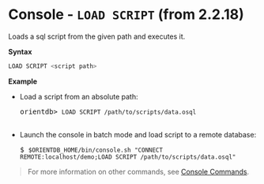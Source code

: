 
# Console - `LOAD SCRIPT` (from 2.2.18)

Loads a sql script from the given path and executes it.

**Syntax**

```sql
LOAD SCRIPT <script path>
```

**Example**

- Load a script from an absolute path:

  <pre>
  orientdb> <code class="lang-sql userinput">LOAD SCRIPT /path/to/scripts/data.osql</code>

  </pre>


- Launch the console in batch mode and load script to a remote database:

  <pre>
  $ <code class="lang-sh userinput">$ORIENTDB_HOME/bin/console.sh "CONNECT REMOTE:localhost/demo;LOAD SCRIPT /path/to/scripts/data.osql"</code>
  </pre>

>For more information on other commands, see [Console Commands](Console-Commands.md).
